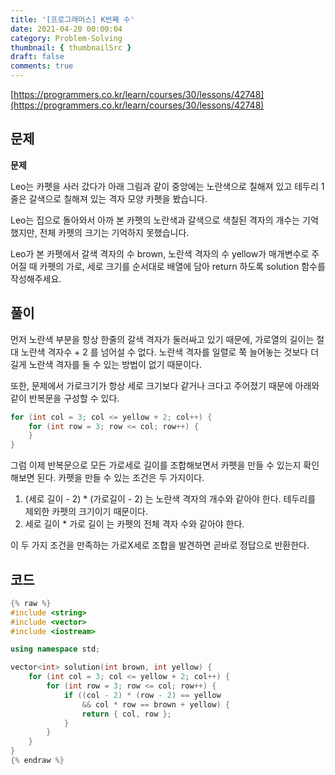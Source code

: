 ```yaml
---
title: '[프로그래머스] K번째 수'
date: 2021-04-20 00:00:04
category: Problem-Solving
thumbnail: { thumbnailSrc }
draft: false
comments: true
---
```


[https://programmers.co.kr/learn/courses/30/lessons/42748](https://programmers.co.kr/learn/courses/30/lessons/42748)

## 문제

**문제**<br>

Leo는 카펫을 사러 갔다가 아래 그림과 같이 중앙에는 노란색으로 칠해져 있고 테두리 1줄은 갈색으로 칠해져 있는 격자 모양 카펫을 봤습니다.

Leo는 집으로 돌아와서 아까 본 카펫의 노란색과 갈색으로 색칠된 격자의 개수는 기억했지만, 전체 카펫의 크기는 기억하지 못했습니다.

Leo가 본 카펫에서 갈색 격자의 수 brown, 노란색 격자의 수 yellow가 매개변수로 주어질 때 카펫의 가로, 세로 크기를 순서대로 배열에 담아 return 하도록 solution 함수를 작성해주세요.

## 풀이

먼저 노란색 부분을 항상 한줄의 갈색 격자가 둘러싸고 있기 때문에, 가로열의 길이는 절대 노란색 격자수 + 2 를 넘어설 수 없다. 노란색 격자를 일렬로 쭉 늘어놓는 것보다 더 길게 노란색 격자를 둘 수 있는 방법이 없기 때문이다.

또한, 문제에서 가로크기가 항상 세로 크기보다 같거나 크다고 주어졌기 때문에 아래와 같이 반복문을 구성할 수 있다.

```cpp
for (int col = 3; col <= yellow + 2; col++) {
    for (int row = 3; row <= col; row++) {
    }
}
```

그럼 이제 반복문으로 모든 가로세로 길이를 조합해보면서 카펫을 만들 수 있는지 확인해보면 된다. 카펫을 만들 수 있는 조건은 두 가지이다.

1. (세로 길이 - 2) \* (가로길이 - 2) 는 노란색 격자의 개수와 같아야 한다. 테두리를 제외한 카펫의 크기이기 때문이다.
2. 세로 길이 \* 가로 길이 는 카펫의 전체 격자 수와 같아야 한다.

이 두 가지 조건을 만족하는 가로X세로 조합을 발견하면 곧바로 정답으로 반환한다.

## 코드

```cpp
{% raw %}
#include <string>
#include <vector>
#include <iostream>

using namespace std;

vector<int> solution(int brown, int yellow) {
    for (int col = 3; col <= yellow + 2; col++) {
        for (int row = 3; row <= col; row++) {
            if ((col - 2) * (row - 2) == yellow
                && col * row == brown + yellow) {
                return { col, row };
            }
        }
    }
}
{% endraw %}
```
